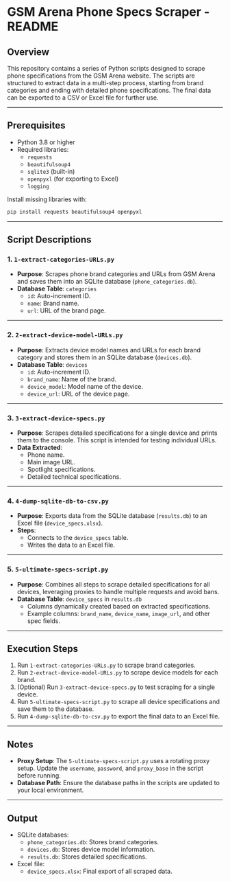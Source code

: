 
# GSM Arena Phone Specs Scraper - README

## Overview

This repository contains a series of Python scripts designed to scrape phone specifications from the GSM Arena website. The scripts are structured to extract data in a multi-step process, starting from brand categories and ending with detailed phone specifications. The final data can be exported to a CSV or Excel file for further use.

---

## Prerequisites

- Python 3.8 or higher
- Required libraries: 
  - `requests`
  - `beautifulsoup4`
  - `sqlite3` (built-in)
  - `openpyxl` (for exporting to Excel)
  - `logging`

Install missing libraries with:
```bash
pip install requests beautifulsoup4 openpyxl
```

---

## Script Descriptions

### 1. `1-extract-categories-URLs.py`

- **Purpose**: Scrapes phone brand categories and URLs from GSM Arena and saves them into an SQLite database (`phone_categories.db`).
- **Database Table**: `categories`
  - `id`: Auto-increment ID.
  - `name`: Brand name.
  - `url`: URL of the brand page.

---

### 2. `2-extract-device-model-URLs.py`

- **Purpose**: Extracts device model names and URLs for each brand category and stores them in an SQLite database (`devices.db`).
- **Database Table**: `devices`
  - `id`: Auto-increment ID.
  - `brand_name`: Name of the brand.
  - `device_model`: Model name of the device.
  - `device_url`: URL of the device page.

---

### 3. `3-extract-device-specs.py`

- **Purpose**: Scrapes detailed specifications for a single device and prints them to the console. This script is intended for testing individual URLs.
- **Data Extracted**:
  - Phone name.
  - Main image URL.
  - Spotlight specifications.
  - Detailed technical specifications.

---

### 4. `4-dump-sqlite-db-to-csv.py`

- **Purpose**: Exports data from the SQLite database (`results.db`) to an Excel file (`device_specs.xlsx`).
- **Steps**:
  - Connects to the `device_specs` table.
  - Writes the data to an Excel file.

---

### 5. `5-ultimate-specs-script.py`

- **Purpose**: Combines all steps to scrape detailed specifications for all devices, leveraging proxies to handle multiple requests and avoid bans.
- **Database Table**: `device_specs` in `results.db`
  - Columns dynamically created based on extracted specifications.
  - Example columns: `brand_name`, `device_name`, `image_url`, and other spec fields.

---

## Execution Steps

1. Run `1-extract-categories-URLs.py` to scrape brand categories.
2. Run `2-extract-device-model-URLs.py` to scrape device models for each brand.
3. (Optional) Run `3-extract-device-specs.py` to test scraping for a single device.
4. Run `5-ultimate-specs-script.py` to scrape all device specifications and save them to the database.
5. Run `4-dump-sqlite-db-to-csv.py` to export the final data to an Excel file.

---

## Notes

- **Proxy Setup**: The `5-ultimate-specs-script.py` uses a rotating proxy setup. Update the `username`, `password`, and `proxy_base` in the script before running.
- **Database Path**: Ensure the database paths in the scripts are updated to your local environment.

---

## Output

- SQLite databases:
  - `phone_categories.db`: Stores brand categories.
  - `devices.db`: Stores device model information.
  - `results.db`: Stores detailed specifications.
- Excel file:
  - `device_specs.xlsx`: Final export of all scraped data.
